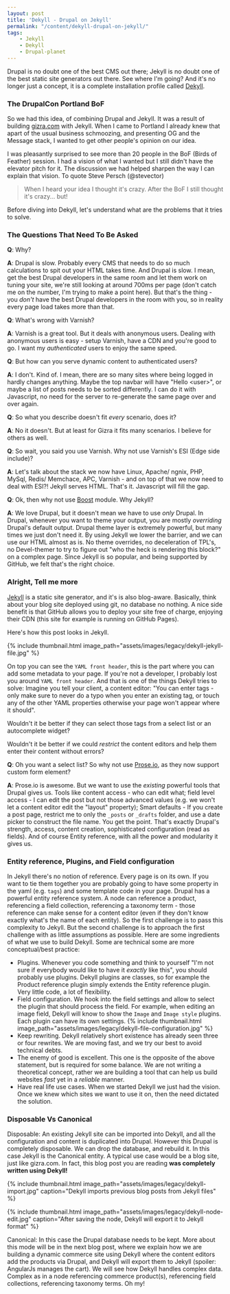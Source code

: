 ```yaml
---
layout: post
title: 'Dekyll - Drupal on Jekyll'
permalink: "/content/dekyll-drupal-on-jekyll/"
tags:
    - Jekyll
    - Dekyll
    - Drupal-planet
---
```



Drupal is no doubt one of the best CMS out there; Jekyll is no doubt one of the best static site generators out there. See where I'm going? And it's no longer just a concept, it is a complete installation profile called [Dekyll](https://github.com/Gizra/dekyll).

### The DrupalCon Portland BoF

So we had this idea, of combining Drupal and Jekyll. It was a result of building [gizra.com](https://www.gizra.com) with Jekyll. When I came to Portland I already knew that apart of the usual business schmoozing, and presenting OG and the Message stack, I wanted to get other people's opinion on our idea.

I was pleasantly surprised to see more than 20 people in the BoF (Birds of Feather) session. I had a vision of what I wanted but I still didn't have the elevator pitch for it. The discussion we had helped sharpen the way I can explain that vision. To quote Steve Persch (@stevector)

> When I heard your idea I thought it's crazy. After the BoF I still thought it's crazy... but!

Before diving into Dekyll, let's understand what are the problems that it tries to solve.

<!-- more -->

### The Questions That Need To Be Asked

**Q**: Why?

**A**: Drupal is slow. Probably every CMS that needs to do so much calculations to spit out your HTML takes time. And Drupal is slow. I mean, get the best Drupal developers in the same room and let them work on tuning your site, we're still looking at around 700ms per page (don't catch me on the number, I'm trying to make a point here). But that's the thing - you _don't_ have the best Drupal developers in the room with you, so in reality every page load takes more than that.


**Q**: What's wrong with Varnish?

**A**: Varnish is a great tool. But it deals with anonymous users. Dealing with anonymous users is easy - setup Varnish, have a CDN and you're good to go. I want my _authenticated_ users to enjoy the same speed.


**Q**: But how can you serve dynamic content to authenticated users?

**A**: I don't. Kind of. I mean, there are so many sites where being logged in hardly changes anything. Maybe the top navbar will have "Hello &lt;user&gt;", or maybe a list of posts needs to be sorted differently. I can do it with Javascript, no need for the server to re-generate the same page over and over again.


**Q**: So what you describe doesn't fit _every_ scenario, does it?

**A**: No it doesn't. But at least for Gizra it fits many scenarios. I believe for others as well.


**Q**: So wait, you said you use Varnish. Why not use Varnish's ESI (Edge side include)?

**A**: Let's talk about the stack we now have Linux, Apache/ ngnix, PHP, MySql, Redis/ Memchace, APC, Varnish - and on top of that we now need to deal with ESI?! Jekyll serves HTML. That's it. Javascript will fill the gap.


**Q**: Ok, then why not use [Boost](https://drupal.org/project/boost) module. Why Jekyll?

**A**: We love Drupal, but it doesn't mean we have to use _only_ Drupal. In Drupal, whenever you want to theme your output, you are mostly _overriding_ Drupal's default output. Drupal theme layer is extremely powerful, but many times we just don't need it. By using Jekyll we lower the barrier, and we can use our HTML almost as is. No theme overrides, no deceleration of TPL's, no Devel-themer to try to figure out "who the heck is rendering this block?" on a complex page. Since Jekyll is so popular, and being supported by GitHub, we felt that's the right choice.

### Alright, Tell me more

[Jekyll](http://jekyllrb.com/) is a static site generator, and it's is also blog-aware. Basically, think about your blog site deployed using git, no database no nothing. A nice side benefit is that GitHub allows you to deploy your site free of charge, enjoying their CDN (this site for example is running on GitHub Pages).

Here's how this post looks in Jekyll.

{% include thumbnail.html  image_path="assets/images/legacy/dekyll-jekyll-file.jpg" %}

On top you can see the ``YAML front header``, this is the part where you can add some metadata to your page. If you're not a developer, I probably lost you around ``YAML front header``. And that is one of the things Dekyll tries to solve: Imagine you tell your client, a content editor: "You can enter tags - only make sure to never do a typo when you enter an existing tag, or touch any of the other YAML properties otherwise your page won't appear where it should".

Wouldn't it be better if they can select those tags from a select list or an autocomplete widget?

Wouldn't it be better if we could _restrict_ the content editors and help them enter their content without errors?

**Q**: Oh you want a select list? So why not use [Prose.io](http://prose.io), as they now support custom form element?

**A**: Prose.io is awesome. But we want to use the _existing_ powerful tools that Drupal gives us. Tools like content access - who can edit what; field level access - I can edit the post but not those advanced values (e.g. we won't let a content editor edit the "layout" property); Smart defaults - If you create a post page, restrict me to only the ``_posts`` or ``_drafts`` folder, and use a date picker to construct the file name. You get the point. That's exactly Drupal's strength, access, content creation, sophisticated configuration (read as fields). And of course Entity reference, with all the power and modularity it gives us.

### Entity reference, Plugins, and Field configuration

In Jekyll there's no notion of reference. Every page is on its own. If you want to tie them together you are probably going to have some property in the yaml (e.g. ``tags``) and some template code in your page.
Drupal has a powerful entity reference system. A node can reference a product, referencing a field collection, referencing a taxonomy term - those reference can make sense for a content editor (even if they don't know exactly what's the name of each entity). So the first challenge is to pass this complexity to Jekyll. But the second challenge is to approach the first challenge with as little assumptions as possible.
Here are some ingredients of what we use to build Dekyll. Some are technical some are more conceptual/best practice:

* Plugins. Whenever you code something and think to yourself "I'm not sure if everybody would like to have it _exactly_ like this", you should probably use plugins. Dekyll plugins are classes, so for example the Product reference plugin simply extends the Entity reference plugin. Very little code, a lot of flexibility.
* Field configuration. We hook into the field settings and allow to select the plugin that should process the field. For example, when editing an image field, Dekyll will know to show the ``Image`` and ``Image style`` plugins. Each plugin can have its own settings.
{% include thumbnail.html  image_path="assets/images/legacy/dekyll-file-configuration.jpg" %}
* Keep rewriting. Dekyll relatively short existence has already seen three or four rewrites. We are moving fast, and we try our best to avoid technical debts.
* The enemy of good is excellent. This one is the opposite of the above statement, but is required for some balance. We are not writing a theoretical concept, rather we are building a tool that can help us build websites _fast_ yet in a  _reliable_ manner.
* Have real life use cases. When we started Dekyll we just had the vision. Once we knew which sites we want to use it on, then the need dictated the solution.

### Disposable Vs Canonical

Disposable: An existing Jekyll site can be imported into Dekyll, and all the configuration and content is duplicated into Drupal. However this Drupal is completely disposable. We can drop the database, and rebuild it. In this case Jekyll is the Canonical entity. A typical use case would be a blog site, just like gizra.com. In fact, this blog post you are reading **was completely written using Dekyll!**

{% include thumbnail.html  image_path="assets/images/legacy/dekyll-import.jpg" caption="Dekyll imports previous blog posts from Jekyll files" %}

{% include thumbnail.html  image_path="assets/images/legacy/dekyll-node-edit.jpg" caption="After saving the node, Dekyll will export it to Jekyll format" %}

Canonical: In this case the Drupal database needs to be kept. More about this mode will be in the next blog post, where we explain how we are building a dynamic commerce site using Dekyll where the content editors add the products via Drupal, and Dekyll will export them to Jekyll (spoiler: AngularJs manages the cart). We will see how Dekyll handles complex data. Complex as in a node referencing commerce product(s), referencing field collections, referencing taxonomy terms. Oh my!
